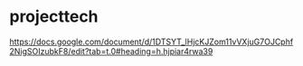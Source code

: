 # projecttech

https://docs.google.com/document/d/1DTSYT_lHjcKJZom11vVXjuG7OJCphf2NigSOIzubkF8/edit?tab=t.0#heading=h.hjpiar4rwa39
